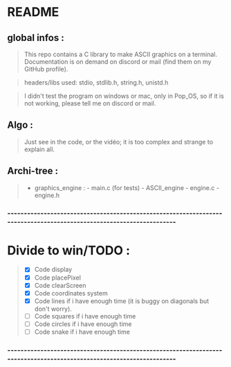 # README
## global infos :
> This repo contains a C library to make ASCII graphics on a terminal.
> Documentation is on demand on discord or mail (find them on my GitHub profile).

> headers/libs used:
stdio, stdlib.h, string.h, unistd.h

> I didn't test the program on windows or mac, only in Pop_OS, so if it is not working, please tell me on discord or mail.

## Algo :
> Just see in the code, or the vidéo; it is too complex and strange to explain all.

## Archi-tree :
> - graphics_engine :
>       - main.c (for tests)
>       - ASCII_engine
>              - engine.c
>              - engine.h 

### --------------------------------------------------------------------------------------------------------------------

# Divide to win/TODO :
> - [X] Code display
> - [X] Code placePixel
> - [X] Code clearScreen
> - [X] Code coordinates system
> - [X] Code lines if i have enough time (it is buggy on diagonals but don't worry).
> - [ ] Code squares if i have enough time
> - [ ] Code circles if i have enough time
> - [ ] Code snake if i have enough time

### --------------------------------------------------------------------------------------------------------------------
